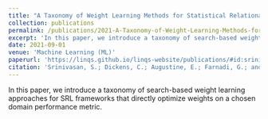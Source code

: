 ```yaml
---
title: "A Taxonomy of Weight Learning Methods for Statistical Relational Learning"
collection: publications
permalink: /publications/2021-A-Taxonomy-of-Weight-Learning-Methods-for-Statistical-Relational-Learning.html
excerpt: 'In this paper, we introduce a taxonomy of search-based weight learning approaches for SRL frameworks that directly optimize weights on a chosen domain performance metric.'
date: 2021-09-01
venue: 'Machine Learning (ML)'
paperurl: 'https://linqs.github.io/linqs-website/publications/#id:srinivasan-mlj21'
citation: 'Srinivasan, S.; Dickens, C.; Augustine, E.; Farnadi, G.; and Getoor L. A Taxonomy of Weight Learning Methods for Statistical Relational Learning. In Machine Learning (ML), 2021'
---
```

In this paper, we introduce a taxonomy of search-based weight learning approaches for SRL frameworks that directly optimize weights on a chosen domain performance metric.
